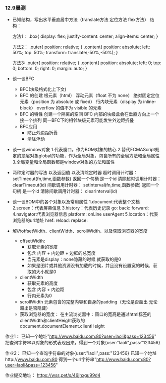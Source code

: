 ### 12.9晨测
- 已知结构，写出水平垂直居中方法（translate方法 定位方法  flex方法）
    结构：<div class="box">
            <div class="content"></div>
          </div>

    方法1：
        .box{
            display: flex;
            justify-content: center;
            align-items: center;
        }

    方法2：
        .outer{
            position: relative;
        }
        .content{
            position: absolute;
            left: 50%;
            top: 50%;
            transform: translate(-50%,-50%);
        }

    方法3:
        .outer{
            position: relative;
        }
        .content{
            position: absolute;
            left: 0;
            top: 0;
            bottom: 0;
            right: 0;
            margin: auto;
        }


- 谈一谈BFC
    - BFC(块级格式化上下文)
    - BFC 的创建
        根元素（html）
        浮动元素（float 不为 none）
        绝对固定定位元素（position 为 absolute 或 fixed）
        行内块元素（display 为 inline-block）
        overflow 的值不为 visible 的元素
    - BFC 的特性
        创建一个隔离的空间
        BFC 内部的块级盒会在垂直方向上一个接一个排列
        同一BFC下的相邻块级元素可能发生外边距折叠
    - BFC应用
        - 防止外边距折叠
        - 清除浮动

- 谈一谈window对象
    1.代表窗口，作为BOM对象的核心
    2.替代ECMAScript规定的顶层对象global的功能，作为全局对象，包含所有的全局方法和全局属性
    3.全局变量和全局函数都是window对象的方法和属性

- 两种定时器的写法 以及返回值 以及清除定时器
    超时调用计时器：
        setTimeout(fn,time,函数参数) 返回一个句柄 是一个id
    清除超时调用计时器：
        clearTimeout(id)
    间歇调用计时器：
        setInterval(fn,time,函数参数) 返回一个句柄 是一个id
    清除间歇调用计时器：
        clearInterval(id)

- 谈一谈BOM中的各个对象以及常用属性 
    1.document:代表整个文档
    2.screen：代表屏幕信息
    3.history：代表历史记录
        go:
        back:
        forward:
    4.navigator:代表浏览器信息
        platform:
        onLine
        userAgent
    5.location：代表浏览器的url地址
        href:
        reload:
        replace:

- 解析offsetWidth、clientWidth、scrollWidth、以及获取浏览器的宽度
    - offsetWidth: 
        - 获取元素的宽度
        - 包含 内容 + 内边距 + 边框的总宽度
        - 当元素是display：none隐藏的时候 就获取的是0
        - 如果是图片或其他资源没有加载的时候，并且没有设置宽的时候，获取的大小就是0
    - clientWidth
        - 获取元素的高度
        - 包含 内容 + 内边距 
        - 行内元素为0
    - scrollWidth
        元素包含的完整内容和自身的padding（无论是否超出 无论超出是否隐藏）
    - 获取浏览器的宽度：
        在主流浏览器中：窗口的宽高是通过html标签的clientWidth和clientHeight获取的document.documentElement.clientHeight


作业1：
    已知一个地址"http://www.baidu.com:80?user=laoli&pass=123456"
    把查询字符串以对象的形式表现出来，得到一个对象{user:"laoli",pass:"123456}

作业2：
    已知一个查询字符串的对象{user:"laoli",pass:"123456}
    已知一个地址http://www.baidu.com:80
    得到一个url字符串"http://www.baidu.com:80?user=laoli&pass=123456"


作业提交地址：
https://wss.pet/s/46jhxgu99d4

